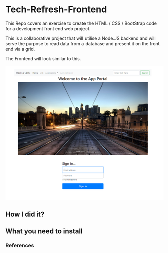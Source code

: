 # Tech-Refresh-Frontend
This Repo covers an exercise to create the HTML / CSS / BootStrap code for a development front end web project.

This is a collaborative project that will utilise a Node.JS backend and will serve the purpose to read data from a database and present it on the front end via a grid. 

The Frontend will look similar to this.  

![alt text](https://github.com/leibayliss/Tech-Refresh-Frontend/blob/master/Static/img/Frontend.png "Front End Image")


## How I did it?

## What you need to install

### References
